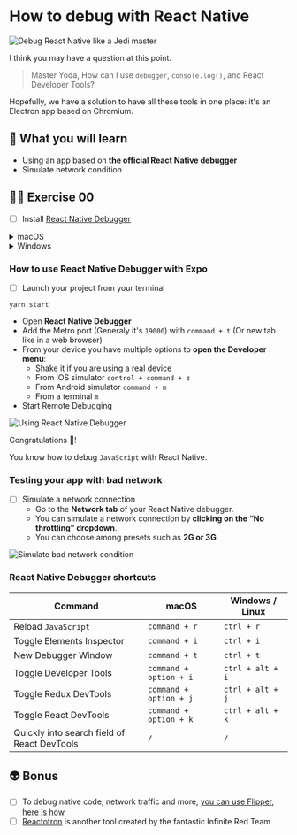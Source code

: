 # How to debug with React Native

![Debug React Native like a Jedi master](https://media.giphy.com/media/SZugp2K9LkL6w/giphy.gif)

I think you may have a question at this point.

> Master Yoda, How can I use `debugger`, `console.log()`, and React Developer Tools?

Hopefully, we have a solution to have all these tools in one place: it's an Electron app based on Chromium.

## 📡 What you will learn

- Using an app based on **the official React Native debugger**
- Simulate network condition

## 👨‍🚀 Exercise 00

- [ ] Install [React Native Debugger](https://github.com/jhen0409/react-native-debugger#installation)

<details>
<summary>macOS</summary>

```console
brew update && brew install --cask react-native-debugger
```

</details>

<details>
<summary>Windows</summary>

[Download the zip from the release](https://github.com/jhen0409/react-native-debugger/releases).

⚠️ if **React Native Debugger**'s setup executable did not add the program to your Start Menu

For your convenience, you can fix this by pressing `WIN + R`, then type `%localappdata%\react_native_debugger`, and press `ENTER`.

This will take you to the installation folder for RND. Right-click on the `react-native-debugger.exe` file, and click **Create Shortcut** (on Windows 11, click **Show more options** to reveal the old context menu).

Copy the shortcut to `%appdata%\Microsoft\Windows\Start Menu\Programs` (you can make a folder inside Programs for organization purposes, and rename the shortcut for convenience when searching through your start menu). You will now be able to search for and launch the app from your Start Menu.

</details>

### How to use React Native Debugger with Expo

- [ ] Launch your project from your terminal

```console
yarn start
```

- Open **React Native Debugger**
- Add the Metro port (Generaly it's `19000`) with `command + t` (Or new tab like in a web browser)
- From your device you have multiple options to **open the Developer menu**:
  - Shake it if you are using a real device
  - From iOS simulator `control + command + z`
  - From Android simulator `command + m`
  - From a terminal `m`
- Start Remote Debugging

![Using React Native Debugger](https://raw.githubusercontent.com/flexbox/react-native-workshop/main/challenges/react-native-data-management/debug-react-native.gif)

Congratulations 👏!

You know how to debug `JavaScript` with React Native.

### Testing your app with bad network

- [ ] Simulate a network connection
  - Go to the **Network tab** of your React Native debugger.
  - You can simulate a network connection by **clicking on the “No throttling” dropdown**.
  - You can choose among presets such as **2G or 3G**.

![Simulate bad network condition](https://raw.githubusercontent.com/flexbox/react-native-workshop/main/challenges/react-native-data-management/react-native-debug-network.png)

### React Native Debugger shortcuts

| Command                    | macOS         | Windows / Linux |
| -------------------------- | ------------- | -------- |
| Reload `JavaScript`        | `command + r` | `ctrl + r` |
| Toggle Elements Inspector  | `command + i` | `ctrl + i` |
| New Debugger Window        | `command + t` | `ctrl + t` |
| Toggle Developer Tools     | `command + option + i` | `ctrl + alt + i` |
| Toggle Redux DevTools      | `command + option + j` | `ctrl + alt + j` |
| Toggle React DevTools      | `command + option + k` | `ctrl + alt + k`  |
| Quickly into search field of React DevTools | `/` |  `/` |

## 👽 Bonus

- [ ] To debug native code, network traffic and more, [you can use Flipper](https://fbflipper.com/), [here is how](https://twitter.com/Baconbrix/status/1412921581542658049?s=20)
- [ ] [Reactotron](https://github.com/infinitered/reactotron) is another tool created by the fantastic Infinite Red Team
